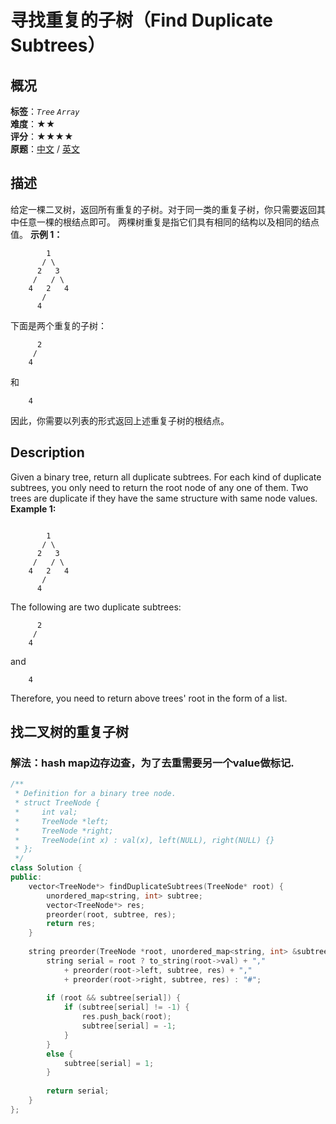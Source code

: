 # 寻找重复的子树（Find Duplicate Subtrees）
## 概况
**标签**：*`Tree`*  *`Array`*<br>
**难度**：★★<br>
**评分**：★★★★<br>
**原题**：[中文](https://leetcode-cn.com/problems/find-duplicate-subtrees) / [英文](https://leetcode.com/problems/find-duplicate-subtrees)
## 描述
给定一棵二叉树，返回所有重复的子树。对于同一类的重复子树，你只需要返回其中任意一棵的根结点即可。
两棵树重复是指它们具有相同的结构以及相同的结点值。
**示例 1：**
```
        1
       / \
      2   3
     /   / \
    4   2   4
       /
      4
```
下面是两个重复的子树：
```
      2
     /
    4
```
和
```
    4
```
因此，你需要以列表的形式返回上述重复子树的根结点。
## Description
Given a binary tree, return all duplicate subtrees. For each kind of duplicate subtrees, you only need to return the root node of any one of them.
Two trees are duplicate if they have the same structure with same node values.
**Example 1:**
```
 
        1
       / \
      2   3
     /   / \
    4   2   4
       /
      4
```
The following are two duplicate subtrees:
```
      2
     /
    4
```
and
```
    4
```
Therefore, you need to return above trees&#39; root in the form of a list.
## 找二叉树的重复子树
### 解法：hash map边存边查，为了去重需要另一个value做标记.
```c++
/**
 * Definition for a binary tree node.
 * struct TreeNode {
 *     int val;
 *     TreeNode *left;
 *     TreeNode *right;
 *     TreeNode(int x) : val(x), left(NULL), right(NULL) {}
 * };
 */
class Solution {
public:
    vector<TreeNode*> findDuplicateSubtrees(TreeNode* root) {
        unordered_map<string, int> subtree;
        vector<TreeNode*> res;
        preorder(root, subtree, res);
        return res;
    }
    
    string preorder(TreeNode *root, unordered_map<string, int> &subtree, vector<TreeNode*> &res) {
        string serial = root ? to_string(root->val) + "," 
            + preorder(root->left, subtree, res) + ","
            + preorder(root->right, subtree, res) : "#";
        
        if (root && subtree[serial]) {
            if (subtree[serial] != -1) {
                res.push_back(root);
                subtree[serial] = -1;
            }
        }
        else {
            subtree[serial] = 1;
        }
        
        return serial;
    }
};
```